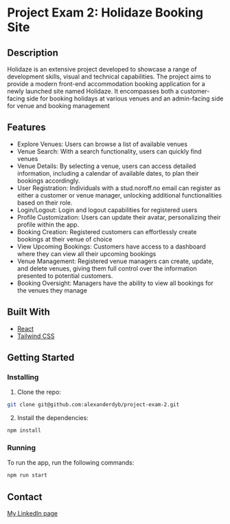 # Project Exam 2: Holidaze Booking Site

## Description

Holidaze is an extensive project developed to showcase a range of development skills, visual and technical capabilities. The project aims to provide a modern front-end accommodation booking application for a newly launched site named Holidaze. It encompasses both a customer-facing side for booking holidays at various venues and an admin-facing side for venue and booking management

## Features

- Explore Venues: Users can browse a list of available venues
- Venue Search: With a search functionality, users can quickly find venues 
- Venue Details: By selecting a venue, users can access detailed information, including a calendar of available dates, to plan their bookings accordingly.
- User Registration: Individuals with a stud.noroff.no email can register as either a customer or venue manager, unlocking additional functionalities based on their role.
- Login/Logout: Login and logout capabilities for registered users
- Profile Customization: Users can update their avatar, personalizing their profile within the app.
- Booking Creation: Registered customers can effortlessly create bookings at their venue of choice
- View Upcoming Bookings: Customers have access to a dashboard where they can view all their upcoming bookings
- Venue Management: Registered venue managers can create, update, and delete venues, giving them full control over the information presented to potential customers.
- Booking Oversight: Managers have the ability to view all bookings for the venues they manage

## Built With

- [React](https://react.dev/)
- [Tailwind CSS](https://tailwindcss.com/)

## Getting Started

### Installing

1. Clone the repo:

```bash
git clone git@github.com:alexanderdyb/project-exam-2.git
```

2. Install the dependencies:

```
npm install
```

### Running

To run the app, run the following commands:

```bash
npm run start
```

## Contact

[My LinkedIn page](https://www.linkedin.com/in/alexander-dyb-2171708a/)
